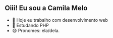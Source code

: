 ## Oiii! Eu sou a Camila Melo

- 🔭 Hoje eu trabalho com desenvolvimento web 
- 🌱 Estudando PHP 
- 😄 Pronomes: ela/dela.
